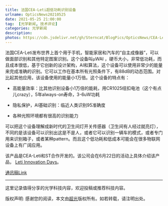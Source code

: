 ```yaml
---
title: 法国CEA-Leti超低功耗识别设备
urlname: OpticsNews20210525
date: 2021-05-25 21:00:00
tag:  [光学新闻, 技术评论]
categories: 光学新闻
description: 
photos: https://cdn.jsdelivr.net/gh/Sterncat/BlogPics/OpticsNews/CEA-Leti-autonomous-imager-device.png
---
```


法国CEA-Leti发布世界上首个用于手机，智能家居和汽车的“自主成像器”，可以做面部识别和其他特定图案识别。这个设备叫µWAI ，硬币大小，非常低功耗，而且成本很低，基于它创新的设计架构，AI和算法，这个设备可以使用非常少的能量来完成准确的识别。它可以工作在基本所有光照条件下，有88dB的动态范围。对比起其他应用，该设备使用的能量小1万倍。这个设备的特点有：

<!--more-->

- 高能量效率：比其他识别设备小1万倍的能耗，用CR1025纽扣电池（这个有点儿crazy），5年always-on寿命，3-6uW功耗

- 隐私保护，AI基础识别：临近人类识别95准确度

- 各种光照环境都有很高的识别能力

可以把这个设备理解成新时代的卫生间灯开关传感器（卫生间有人经过就亮灯），不同的是该设备可以识别出这是不是人，或者它可以识别一辆车的模式，或者专门用来识别箱子，或者某种pattern。而且这个低功耗和低成本可能会在很多物联网设备上有广阔应用。

该产品是CEA-Leti和ST合作开发的。该公司会在6月22日的活动上具体介绍该产品， [Leti Innovation Days](https://www.leti-innovation-days.com/)。

[通讯稿Link](https://www.leti-cea.com/cea-tech/leti/english/Pages/What's-On/Press%20release/CEA-Leti-Unveils-Worlds-First-Autonomous-Imager-For-Smartphones-Smart-Home-Appliances-Automobiles.aspx)



-----

这里记录值得分享的光学科技内容，欢迎投稿或推荐科技内容。

版权声明: 感谢您的阅读，本文由[超光](https://faster-than-light.net/)版权所有。如若转载，请注明出处。



